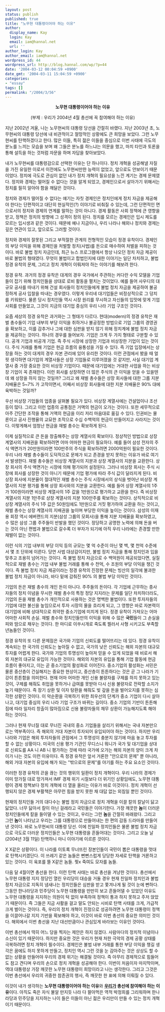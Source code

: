 ```yaml
---
layout: post
status: publish
published: true
title: "노무현 대통령이어야 하는 이유"
author:
  display_name: Kay
  login: Kay
  email: iam@hannal.net
  url: ''
author_login: Kay
author_email: iam@hannal.net
wordpress_id: 44
wordpress_url: http://blog.hannal.com/wp/?p=44
date: '2004-03-12 00:04:59 +0900'
date_gmt: '2004-03-11 15:04:59 +0900'
categories:
- "essay"
tags: []
permalink: "/2004/3/56"
---
```

<p><center><b>노무현 대통령이어야 하는 이유</b></p>
<p>(부제 : 우리가 2004년 4월 총선에 꼭 참여해야 하는 이유)</center></p>
<p>지난 2002년 겨울, 나는 노무현씨의 대통령 당선을 간절히 바랬다. 지난 2003년 초, 노무현씨의 대통령 당선에 내 비관적이고 절망적인 상황에도 큰 희망을 보았다. 그런 노무현씨를 탄핵하겠다고 한다. 많은 이들, 특히 젊은 이들을 중심으로 이번 사태에 극도의 분노를 느끼는 모습을 보며 왜 그들은 분노를 하느냐는 의문을 했고, 마치 타인과 토론을 통해 설득을 하는 것처럼 자문을 하며 자답을 찾아보았다.</p>
<p>내가 노무현씨를 대통령감으로 선택한 이유는 단 하나이다. 정치 개혁을 성공해낼 자질을 가진 유일한 이로서 이전에도 노무현씨만한 능력이 없었고, 앞으로도 안보이기 때문이었다. 정치에 극도로 관심이 없던 내가 정치 개혁의 필요성을 느낀 계기는 경제 문제였다. 정치와 경제는 떨어질 수 없다는 것을 알게 되었고, 경제인으로서 살아가기 위해서는 정치를 필히 알아야 함을 깨달은 것이다.</p>
<p>정치와 경제가 떨어질 수 없다는 얘기는 자칫 경제인은 정치인에게 정치 자금을 제공해야 한다는 단편적이고 대단히 현실적인(?) 이야기로 비춰질 수 있는데, 그런 단편적인 면으로서의 정치와 경제의 연계를 말하는 것이 아니다. 경제 활동은 사회 정책에 큰 영향을 받고, 정책은 정치의 방향에 그 성격이 정의 된다. 정치를 모르는 경제인은 입시 제도를 모르는 입시생과 같은 것이다. 때문에 예나 지금이나, 우리 나라나 해외나 정치와 경제는 깊은 연관이 있고, 앞으로도 그러할 것이다.</p>
<p>정치와 경제의 잘못된 그리고 부적절한 관계의 전형적인 모습이 정경 유착이다. 경제인의 부당 이익을 위해 경제인을 처벌할 정치(사법)를 돈으로 매수하여 처벌을 피하는 것이다. 바로 불법 정치 자금인데, 최근 뉴스 프로그램에서 항상 나오던 정치 자금 제공이 바로 불법의 형태였다. 무엇이 불법이고 합법인지에 대한 이야기는 일단 차치하고, 불법 정경 유착의 문제, 그리고 정치 개혁이 이뤄져야 하는 이야기를 해보려 한다.</p>
<p>정경 유착. 과거의 정경 유착은 대게의 경우 국가에서 주관하는 커다란 수익 모델을 기업들이 잡기 위해 정치인들을 상대로 로비 활동을 펼치는 것이었다. 예를 들어 사우디의 대규모 공사를 따내기 위해 건설 회사들이 정치인들에게 불법 정치 자금을 제공하여 불공정하게 공사 입찰을 따내는 경우였다. 이렇게 우리네 대기업들은 비정상적으로 그 덩치를 키워왔다. 물론 당시 정치인들 역시 시장 원리를 무시하고 자신들의 입맛에 맞게 기업 사회를 만들었고, 그것이 지금의 대기업 중심의 우리 나라 기업 구조인 것이다.</p>
<p>요즘 세상의 정경 유착은 과거와는 그 형태가 다르다. 현대(modern)의 정경 유착은 재벌 총수들이 기업 내부의 부당 이익을 취하거나 불공정한 방법으로 기업 그룹의 경영권을 확보하고, 이를 감추거나 그에 대한 심판을 받지 않기 위해 정치계에 불법 정치 자금을 제공하는 것이다. 하나의 경우를 들어보자. 기업은 크게 두 가지 형태로 구분할 수 있다. 공개 기업과 비공개 기업. 즉 주식 시장에 상장한 기업과 비상장한 기업이 있는 것이다. 주식 거래를 통해 기업은 현금 흐름의 융통성을 가질 수 있다. 즉 기업 입장에서는 상장을 하는 것이 대게의 경우 자본 관리에 있어 유리한 것이다. 이런 관점에서 봤을 때 얼핏 생각하면 대기업의 계열사들은 상장 기업들로 이루어졌을 것 같지만, 사실 대기업 계열사 중 가장 중요한 것이 비상장 기업이다. 때문에 대기업에는 거대한 사업을 하는 비상장 기업이 꼭 존재한다. 이런 회사를 상장하면 더 많은 주식의 큰 이익을 얻을 수 있을텐데 왜 상장을 하지 않는 것일까? 그리고 왜 재벌 총수들은 상장 회사들에 대한 그룹 지분 지배율은 5~7% 가 고작이면서, 어째서 비상장 회사들에 대한 지분 지배율은 90% 대에 육박하는 것일까?</p>
<p>우선 비상장 기업들의 업종을 살펴볼 필요가 있다. 비상장 계열사에는 건설업이나 조선 등이 많다. 그리고 이런 업종의 공통점은 거액의 현금이 오가는 것이다. 또한 세무적으로 아주 간단한 조작을 통해 거액의 현금을 이리 저리 마음대로 옮길 수 있다. 인권비는 물론이고 공사 진행율의 교묘한 조작으로 수십 수백억의 현금이 만들어지고 사라지는 것이다. 이렇게해서 엄청난 현금을 재벌 총수는 확보하게 된다.</p>
<p>이제 실질적으로 큰 돈을 창출해주는 상장 계열사의 확보이다. 정상적인 방법으로 상장 계열사의 지배권을 확보하려면 어마 어마한 현금이 필요하다. 예를 들어 삼성 전자의 주식 액면가가 20만원이라면 100만주의 주식을 확보하려면 2000억원이 필요한 것이다. 우리 나라 재벌 총수들이 도덕적으로 문제가 되고 존경을 받지 못하는 이유가 바로 여기서 발생한다. 재벌 총수들은 비상장 계열사의 지분과 상장 계열사의 지분을 교환한다. 상장 회사의 주식 액면가는 시장에 의해 평가되어 설정된다. 그러나 비상장 회사는 주식 시장에 회사를 상장한 것이 아니기 때문에 기업 평가에 따라 주식 값이 달라지게 된다. 비상장 회사에 지분율이 절대적인 재벌 총수는 주식 시장에서의 상식을 벗어난 비상장 계열사의 지분 평가를 통해 상장 회사와의 지분을 교환한다. 예를 들어 상장 계열사의 1주가 100원이라면 비상장 계열사의 1주 값을 1만원으로 평가하고 교환을 한다. 즉 비상장 계열사의 지분 1만주로 상장 계열사의 지분 100만주를 확보하는 것이다. 상직적으로 비상장 계열사의 주식 1주 값은 50원임에도 1만원으로 거짓 평가하여 교환을 하는 것이고, 재벌 총수는 상장 계열사의 지배권을 높이며 부당한 이익을 높이는 것이다. 삼성의 이재용 회장 역시 에버랜드의 지분(삼성 그룹의 모회사)을 통해 지분 지배율을 확보하였고, 수 많은 삼성 그룹 주주들이 반발을 했던 것이다. 정당하고 공명한 노력에 의해 돈을 버는 것이 아닌 편법과 불법으로 갈수록 더 부자가 되기에 아직 우리 나라에는 존경할 만한 재벌이 없는 것이다.</p>
<p>이런 식의 기업 내부의 부당 이익 등의 규모는 몇 억 수준이 아닌 몇 백, 몇 천억 수준에서 몇 조 단위에 이른다. 당연 사법 대상감이지만, 불법 정치 자금을 통해 정치인과 입을 맞추고 조용히 넘어가는 것이다. 즉 불법 정치 자금으로 수 백억원이 제공되었다면, 실질적으로 재벌 총수는 기업 내부 불법 거래를 통해 수 천억, 수 조원의 부당 이익을 챙긴 것이다. 즉 불법 정치 자금 제공이라는 정경 유착의 진정한 문제는 빙산의 일각에 불과한 불법 정치 자금이 아니라, 바다 밑에 감춰진 90% 의 불법 부당 이익인 것이다.</p>
<p>기업의 돈은 재벌 총수의 개인 돈이 아니다. 주주들의 돈이다. 각 기업에 근무하는 종사자들의 정치 이념을 무시한 재벌 총수의 특정 정당 지지라는 문제를 일단 차치하더라도, 기업의 돈을 재벌 총수가 개인적으로 사용하는 것은 명백한 불법이다. 또한 투자자들의 기업에 대한 불신을 높임으로서 투자 시장의 물을 흐리게 되고, 그 영향은 바로 자본력이 대기업에 비해 상대적으로 취약한 중소기업에 미치게 된다. 정경 유착이 가져오는 어마 어마한 사회적 손실. 재벌 총수와 정치인들만의 이익을 위해 수 많은 <b>국민</b>들이 그 손실을 피와 땀으로 채우는 것이다. 한 마디로 이쑤시개로 죽도록 찔러서 사형 시키고도 부족할 년놈들인 것이다.</p>
<p>정경 유착의 또 다른 문제점은 국가와 기업의 신뢰도를 떨어뜨리는 데 있다. 정경 유착이 계속되는 한 국가의 신뢰도는 높아질 수 없고, 국가의 낮은 신뢰도는 해외 자본의 대규모 투자를 어렵게 한다. 국가와 기업의 투명성이 높아져 믿을 수 있게 되었을 때 비로서 해외 자본의 대규모 유입이 가능한 것이다. 해외의 자본의 유입을 통해 기업 활동에 현금 흐름이 좋아지고, 이는 곧 중소기업의 활성화로 이어진다. 중소기업의 활성화는 서민은 물론 중산층이 건실해지는 중요한 현상이고, 중산층이 튼튼하다는 것은 곧 그 나라가 기강이 튼튼함을 의미한다. 현재 어마 어마한 개인 신용 불량자를 구제를 하지 못하고 있는 것이, 구제를 해줘도 취업을 못하거나 급여를 못받아 다시 신용 불량자로 전락할 소지가 높기 때문이다. 즉 장기 상환 및 이자 탕환을 해줘도 빚 갚을 돈을 벌어오지를 못하는 심각한 상황인 것이다. 이 악순환을 극복하기 위한 최우선의 단계가 중소 기업이 다시 살아나고, 대기업 중심의 우리 나라 기업 구조가 바뀌는 길이다. 중소 기업의 기반이 튼튼해짐에 따라 일자리 창출이 많아짐으로 신용 불량자들의 채무 상환이 가능해지도록 해야 하는 것이다.</p>
<p>그러나 현재 무너질 대로 무너진 국내의 중소 기업들을 살리기 위해서는 국내 자본만으로는 역부족이다. 즉 해외의 거대 자본이 투자되어 유입되어야 하는 것이다. 하지만 우리 나라와 기업은 해외 투자자들의 관점에서 그 투명성이 충분지 않기에 마음 놓고 투자를 할 수 없는 상황이다. 미국의 신용 평가 기관인 무디스니 뭐니가 국가 및 대기업을 상대로 신뢰도를 AA 니 AB 니 평가하는 것에 따라 국가에 오가는 해외 자본의 양이 크게 차이가 나는 것도 이런 이유이다. 즉 정경 유착은 앞서 거론한 "안으로의 문제" 뿐 아니라, 해외 거대 자본의 유입에 해가 되는 "밖으로의 문제"를 야기를 하는 주요 요소인 것이다.</p>
<p>이러한 정경 유착의 끈을 끊는 것의 행위의 일환이 정치 개혁이다. 우리 나라의 경제가 이미 망가질 대로 망가져서 IMF 경제 위기 시절보다 더 위기인 상황임에도, 노무현 대통령이 경제 정책보다 정치 개혁에 더 열을 올리는 이유가 바로 이것이다. 정치 개혁이 선행되지 않은 경제 부활책은 아무런 힘을 받지 못한 채 대답 없는 외침일 뿐인 것이다.</p>
<p>현재의 정치인들 거의 대다수는 불법 정치 자금으로 정치 개혁을 이끌 칼의 칼날이 닳고 닳았다. 너무 닳아서 칼이 아닌 걸레라고 국민들은 이야기한다. 가장 깨끗한 <b>놈</b>이 더러운 정치인들에게 칼을 들이댈 수 있는 것이고, 우리는 그런 <b>놈</b>을 간절히 바래왔다. 그리고 그런 <b>놈</b>이 나타났고 우리는 그를 대통령으로 만들어내는 한 편의 감동 드라마를 만들어낸 것이다. 바로 노무현씨의 대통령 당선. 이에 친일파 정치인들은 물론 불법 정치 자금으로 극도로 더러운 정치인들은 노무현 대통령을 흔들어대는 것이다. 그리고 오늘 날(2004년 3월 11일) 탄핵하니 마니 이야기에 이르른 것이다.</p>
<p>X X같은 상황이다. 이 나라를 이토록 무너뜨린 장본인들이 국민이 뽑은 대통령을 멋대로 탄핵시키겠단다. 이 쓰레기 같은 놈들은 뻔뻔스럽게 당당한 자세로 탄핵을 거론하고 있는 것이다. 이 육포를 뜰 X같은 놈들. 찢x 죽여도 모자를 놈들.</p>
<p>다음 달 4월이면 총선을 한다. 이런 탄핵 사태는 바로 총선을 겨냥한 것이다. 총선에서 노무현 대통령 지지 정당인 열린 우리당이 대승을 거둘 경우 현재 친일파 정치인과 불법 정치 자금으로 지독히 냄새나는 정치인들은 심판을 받고 쫓겨나게 될 것이 눈에 뻔하다. 그동안 한나라당과 민주당이 노무현 대통령을 만만히 보고 흔들어댈 수 있었던 이유도 노무현 대통령을 지지하는 의원이 턱 없이 부족하여 정책이 통과 하지 못하고 주저 앉았기 때문이다. 즉 그들은 지금 사활을 걸고 말도 안되는 시비로 탄핵 사태를 크게, 가급적 크게 벌이는 것이다. 즉, 우리의 정치 개혁이 진정으로 성공하려면 노무현 대통령이 정책을 이끌어나갈 지지 기반을 확보해야 하고, 이것이 바로 이번 총선의 중요한 의미인 것이다. 해외에서 이번 총선을 지난 대선만큼이나 관심있게 바라보는 이유인 것이다.</p>
<p>이번 총선에서 딱히 어느 당을 찍자는 제안은 하지 않겠다. 사람마다의 정치적 이념이나 소신이 있기 때문이다. 하지만 중요한 것은 우리가 현재 처한 극악의 경제 공황 상태를 극복하려면 정치 개혁이 필수이다. 경제인은 불법 내부 거래를 통한 부당 이익을 챙길 생각은 꿈에도 하지 못하게 만들고, 정치인 역시 그런 것을 눈 감아주는 것은 상상도 할 수 없는 상황을 만들어야 우리의 경제 위기는 해결될 것이다. 즉 아무리 경제적으로 힘들어도 참고 견디며 우리의 손으로 정치 개혁을 성공해야 한다. 이번이 처음이자 마지막이며, 역대 대통령상 가장 깨끗한 노무현 대통령이 희망이라고 나는 생각한다. 그리고 그것은 이번 총선에서 우리의 귀중한 참존권의 행사, 즉 깨끗한 한 표에 의해 이뤄질 수 있다.</p>
<p>이것이 내가 생각하는 <b>노무현 대통령이어야 하는 이유</b>와 <b><u>우리가</u> 총선에 참여해야 하는 이유</b>이다. 아직도 죽은 자식 불알 만지듯 나라 다 팔아먹은 역적 박정희를 그리워하며 한나라당과 민주당을 지지하는 나이 들은 이들이 아닌 젊은 우리만이 만들 수 있는 정치 개혁이기 때문이다.</p>

